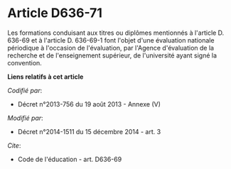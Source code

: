 # Article D636-71

Les formations conduisant aux titres ou diplômes mentionnés        à l'article D. 636-69 et à l'article D. 636-69-1 font
l'objet d'une évaluation nationale périodique à l'occasion de l'évaluation, par l'Agence d'évaluation de la recherche et de
l'enseignement supérieur, de l'université ayant signé la convention.

**Liens relatifs à cet article**

_Codifié par_:

  - Décret n°2013-756 du 19 août 2013 -  Annexe (V)

_Modifié par_:

  - Décret n°2014-1511 du 15 décembre 2014 - art. 3

_Cite_:

  - Code de l'éducation - art. D636-69

